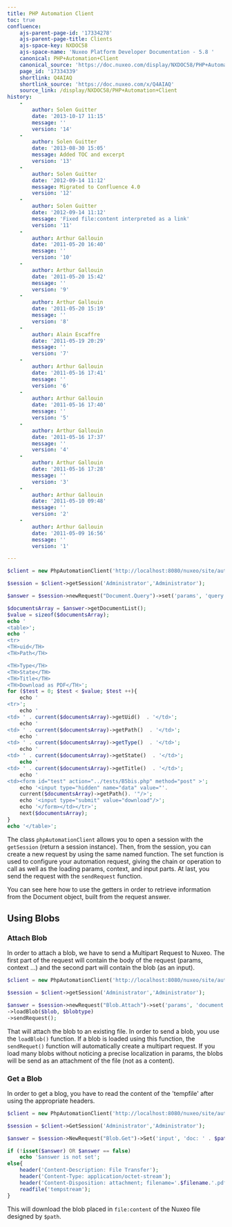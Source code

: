 ```yaml
---
title: PHP Automation Client
toc: true
confluence:
    ajs-parent-page-id: '17334278'
    ajs-parent-page-title: Clients
    ajs-space-key: NXDOC58
    ajs-space-name: 'Nuxeo Platform Developer Documentation - 5.8 '
    canonical: PHP+Automation+Client
    canonical_source: 'https://doc.nuxeo.com/display/NXDOC58/PHP+Automation+Client'
    page_id: '17334339'
    shortlink: Q4AIAQ
    shortlink_source: 'https://doc.nuxeo.com/x/Q4AIAQ'
    source_link: /display/NXDOC58/PHP+Automation+Client
history:
    - 
        author: Solen Guitter
        date: '2013-10-17 11:15'
        message: ''
        version: '14'
    - 
        author: Solen Guitter
        date: '2013-08-30 15:05'
        message: Added TOC and excerpt
        version: '13'
    - 
        author: Solen Guitter
        date: '2012-09-14 11:12'
        message: Migrated to Confluence 4.0
        version: '12'
    - 
        author: Solen Guitter
        date: '2012-09-14 11:12'
        message: 'Fixed file:content interpreted as a link'
        version: '11'
    - 
        author: Arthur Gallouin
        date: '2011-05-20 16:40'
        message: ''
        version: '10'
    - 
        author: Arthur Gallouin
        date: '2011-05-20 15:42'
        message: ''
        version: '9'
    - 
        author: Arthur Gallouin
        date: '2011-05-20 15:19'
        message: ''
        version: '8'
    - 
        author: Alain Escaffre
        date: '2011-05-19 20:29'
        message: ''
        version: '7'
    - 
        author: Arthur Gallouin
        date: '2011-05-16 17:41'
        message: ''
        version: '6'
    - 
        author: Arthur Gallouin
        date: '2011-05-16 17:40'
        message: ''
        version: '5'
    - 
        author: Arthur Gallouin
        date: '2011-05-16 17:37'
        message: ''
        version: '4'
    - 
        author: Arthur Gallouin
        date: '2011-05-16 17:28'
        message: ''
        version: '3'
    - 
        author: Arthur Gallouin
        date: '2011-05-10 09:48'
        message: ''
        version: '2'
    - 
        author: Arthur Gallouin
        date: '2011-05-09 16:56'
        message: ''
        version: '1'

---
```

```php
$client = new PhpAutomationClient('http://localhost:8080/nuxeo/site/automation');

$session = $client->getSession('Administrator','Administrator');

$answer = $session->newRequest("Document.Query")->set('params', 'query', "SELECT * FROM Document" )->sendRequest();

$documentsArray = $answer->getDocumentList();
$value = sizeof($documentsArray);
echo '
<table>';
echo '
<tr>
<TH>uid</TH>
<TH>Path</TH>

<TH>Type</TH>
<TH>State</TH>
<TH>Title</TH>
<TH>Download as PDF</TH>';
for ($test = 0; $test < $value; $test ++){
    echo '
<tr>';
    echo '
<td> ' . current($documentsArray)->getUid()  . '</td>';
    echo '
<td> ' . current($documentsArray)->getPath()  . '</td>';
    echo '
<td> ' . current($documentsArray)->getType()  . '</td>';
    echo '
<td> ' . current($documentsArray)->getState()  . '</td>';
    echo '
<td> ' . current($documentsArray)->getTitle()  . '</td>';
    echo '
<td><form id="test" action="../tests/B5bis.php" method="post" >';
    echo '<input type="hidden" name="data" value="'.
    current($documentsArray)->getPath(). '"/>';
    echo '<input type="submit" value="download"/>';
    echo '</form></td></tr>';
    next($documentsArray);
}
echo '</table>';

```

The class `phpAutomationClient` allows you to open a session with the `getSession` (return a session instance). Then, from the session, you can create a new request by using the same named function. The set function is used to configure your automation request, giving the chain or operation to call as well as the loading params, context, and input parts. At last, you send the request with the `sendRequest` function.

You can see here how to use the getters in order to retrieve information from the Document object, built from the request answer.

## Using Blobs

### Attach Blob

In order to attach a blob, we have to send a Multipart Request to Nuxeo. The first part of the request will contain the body of the request (params, context ...) and the second part will contain the blob (as an input).

```php
$client = new PhpAutomationClient('http://localhost:8080/nuxeo/site/automation');

$session = $client->getSession('Administrator','Administrator');

$answer = $session->newRequest("Blob.Attach")->set('params', 'document', $path)
->loadBlob($blob, $blobtype)
->sendRequest();

```

That will attach the blob to an existing file. In order to send a blob, you use the `loadBlob()` function. If a blob is loaded using this function, the `sendRequet()` function will automatically create a multipart request. If you load many blobs without noticing a precise localization in params, the blobs will be send as an attachment of the file (not as a content).

### Get a Blob

In order to get a blog, you have to read the content of the 'tempfile' after using the appropriate headers.

```php
$client = new PhpAutomationClient('http://localhost:8080/nuxeo/site/automation');

$session = $client->GetSession('Administrator','Administrator');

$answer = $session->NewRequest("Blob.Get")->Set('input', 'doc: ' . $path)->SendRequest();

if (!isset($answer) OR $answer == false)
    echo '$answer is not set';
else{
    header('Content-Description: File Transfer');
    header('Content-Type: application/octet-stream');
    header('Content-Disposition: attachment; filename='.$filename.'.pdf');
    readfile('tempstream');
}

```

This will download the blob placed in `file:content` of the Nuxeo file designed by `$path`.